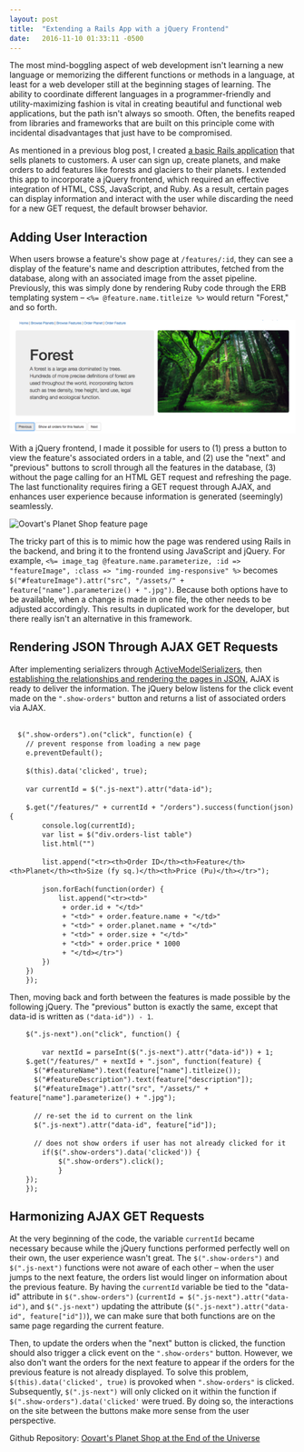 ```yaml
---
layout: post
title:  "Extending a Rails App with a jQuery Frontend"
date:   2016-11-10 01:33:11 -0500
---
```



The most mind-boggling aspect of web development isn't learning a new language or memorizing the different functions or methods in a language, at least for a web developer still at the beginning stages of learning. The ability to coordinate different languages in a programmer-friendly and utility-maximizing fashion is vital in creating beautiful and functional web applications, but the path isn't always so smooth. Often, the benefits reaped from libraries and frameworks that are built on this principle come with incidental disadvantages that just have to be compromised.

As mentioned in a previous blog post, I created [a basic Rails application](https://github.com/auranbuckles/oovarts-planet-shop-at-the-end-of-the-universe) that sells planets to customers. A user can sign up, create planets, and make orders to add features like forests and glaciers to their planets. I extended this app to incorporate a jQuery frontend, which required an effective integration of HTML, CSS, JavaScript, and Ruby. As a result, certain pages can display information and interact with the user while discarding the need for a new GET request, the default browser behavior.

## Adding User Interaction

When users browse a feature's show page at `/features/:id`, they can see a display of the feature's name and description attributes, fetched from the database, along with an associated image from the asset pipeline. Previously, this was simply done by rendering Ruby code through the ERB templating system – `<%= @feature.name.titleize %>` would return "Forest," and so forth.

![Oovart's Planet Shop feature page](/img/oovarts-planet-shop-3.png)

With a jQuery frontend, I made it possible for users to (1) press a button to view the feature's associated orders in a table, and (2) use the "next" and "previous" buttons to scroll through all the features in the database, (3) without the page calling for an HTML GET request and refreshing the page. The last functionality requires firing a GET request through AJAX, and enhances user experience because information is generated (seemingly) seamlessly.

![Oovart's Planet Shop feature page](/img/oovarts-planet-shop-4.gif)

The tricky part of this is to mimic how the page was rendered using Rails in the backend, and bring it to the frontend using JavaScript and jQuery. For example, `<%= image_tag @feature.name.parameterize, :id => "featureImage", :class => "img-rounded img-responsive" %>` becomes `$("#featureImage").attr("src", "/assets/" + feature["name"].parameterize() + ".jpg")`. Because both options have to be available, when a change is made in one file, the other needs to be adjusted accordingly. This results in duplicated work for the developer, but there really isn't an alternative in this framework.

## Rendering JSON Through AJAX GET Requests

After implementing serializers through [ActiveModelSerializers](https://github.com/rails-api/active_model_serializers), then [establishing the relationships and rendering the pages in JSON](https://blog.engineyard.com/2015/active-model-serializers), AJAX is ready to deliver the information. The jQuery below listens for the click event made on the `".show-orders"` button and returns a list of associated orders via AJAX.

```
	
  $(".show-orders").on("click", function(e) {
    // prevent response from loading a new page
    e.preventDefault();

    $(this).data('clicked', true);

    var currentId = $(".js-next").attr("data-id");

    $.get("/features/" + currentId + "/orders").success(function(json) {
    	console.log(currentId);
    	var list = $("div.orders-list table")
    	list.html("")

    	list.append("<tr><th>Order ID</th><th>Feature</th><th>Planet</th><th>Size (fy sq.)</th><th>Price (Pu)</th></tr>");

    	json.forEach(function(order) {
    		list.append("<tr><td>"
    		 + order.id + "</td>"
    		 + "<td>" + order.feature.name + "</td>"
    		 + "<td>" + order.planet.name + "</td>"
    		 + "<td>" + order.size + "</td>"
    		 + "<td>" + order.price * 1000
    		 + "</td></tr>")
    	})
    })
	});
```

Then, moving back and forth between the features is made possible by the following jQuery. The "previous" button is exactly the same, except that data-id is written as `("data-id")) - 1`.

```
	$(".js-next").on("click", function() {

		var nextId = parseInt($(".js-next").attr("data-id")) + 1;
    $.get("/features/" + nextId + ".json", function(feature) {
      $("#featureName").text(feature["name"].titleize());
      $("#featureDescription").text(feature["description"]);
      $("#featureImage").attr("src", "/assets/" + feature["name"].parameterize() + ".jpg");

      // re-set the id to current on the link
      $(".js-next").attr("data-id", feature["id"]);

      // does not show orders if user has not already clicked for it
	    if($(".show-orders").data('clicked')) {
		    $(".show-orders").click();
			}
    });
	});
```

## Harmonizing AJAX GET Requests

At the very beginning of the code, the variable `currentId` became necessary because while the jQuery functions performed perfectly well on their own, the user experience wasn't great. The `$(".show-orders")` and `$(".js-next")` functions were not aware of each other – when the user jumps to the next feature, the orders list would linger on information about the previous feature. By having the `currentId` variable be tied to the "data-id" attribute in `$(".show-orders")` (`currentId = $(".js-next").attr("data-id")`, and `$(".js-next")` updating the attribute (`$(".js-next").attr("data-id", feature["id"])`), we can make sure that both functions are on the same page regarding the current feature.

Then, to update the orders when the "next" button is clicked, the function should also trigger a click event on the `".show-orders"` button. However, we also don't want the orders for the next feature to appear if the orders for the previous feature is not already displayed. To solve this problem, `$(this).data('clicked', true)` is provoked when `".show-orders"` is clicked. Subsequently,  `$(".js-next")` will only clicked on it within the function if `$(".show-orders").data('clicked'` were trued. By doing so, the interactions on the site between the buttons make more sense from the user perspective.

Github Repository: [Oovart's Planet Shop at the End of the Universe](https://github.com/auranbuckles/oovarts-planet-shop-at-the-end-of-the-universe)



